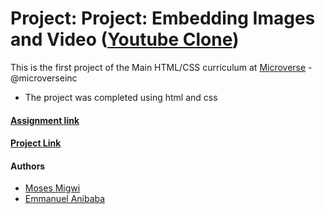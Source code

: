 # Project: Project: Embedding Images and Video ([Youtube Clone](https://www.youtube.com/watch?v=V74l_zS1x8E))

This is the first project of the Main HTML/CSS curriculum at [Microverse](https://www.microverse.org/) - @microverseinc
* The project was completed using html and css 

#### [Assignment link](https://www.theodinproject.com/courses/html5-and-css3/lessons/embedding-images-and-video)

#### [Project Link](https://github.com/mosesmuchemi/anibaba-muchemi-youtube-clone)

#### Authors

* [Moses Migwi](https://github.com/mosesmuchemi)
* [Emmanuel Anibaba](https://github.com/silverside3000)